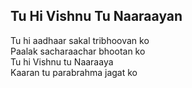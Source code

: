 ## Tu Hi Vishnu Tu Naaraayan


Tu hi aadhaar sakal tribhoovan ko  
Paalak sacharaachar bhootan ko  
Tu hi Vishnu tu Naaraaya  
Kaaran tu parabrahma jagat ko

